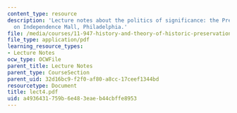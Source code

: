 ```yaml
---
content_type: resource
description: 'Lecture notes about the politics of significance: the President''s House
  on Independence Mall, Philadelphia.'
file: /media/courses/11-947-history-and-theory-of-historic-preservation-spring-2007/a4936431759b6e483eaeb44cbffe8953_lect4.pdf
file_type: application/pdf
learning_resource_types:
- Lecture Notes
ocw_type: OCWFile
parent_title: Lecture Notes
parent_type: CourseSection
parent_uid: 32d16bc9-f2f0-af80-a8cc-17ceef1344bd
resourcetype: Document
title: lect4.pdf
uid: a4936431-759b-6e48-3eae-b44cbffe8953
---
```

